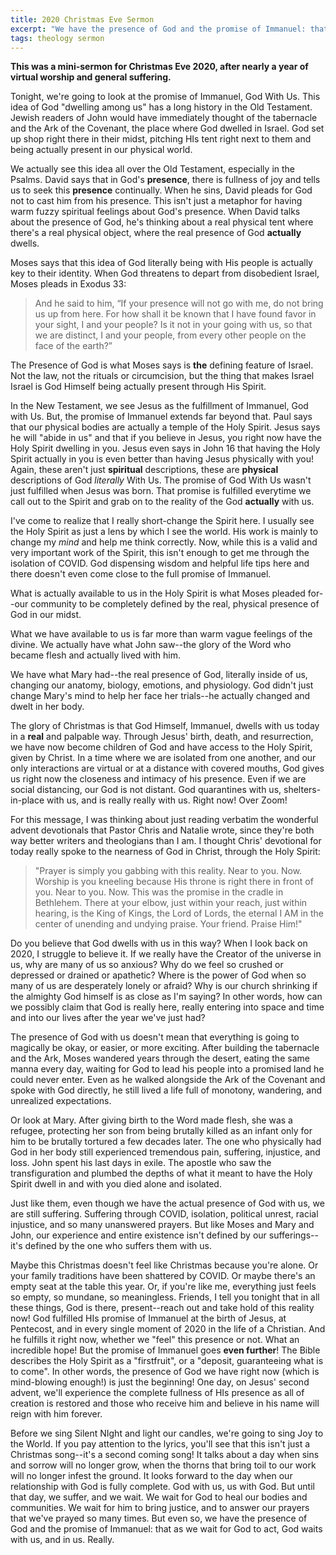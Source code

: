 ```yaml
---
title: 2020 Christmas Eve Sermon
excerpt: "We have the presence of God and the promise of Immanuel: that as we wait for God to act, God waits with us, and in us. Really."
tags: theology sermon
---
```


**This was a mini-sermon for Christmas Eve 2020, after nearly a year of virtual worship and general suffering.**

Tonight, we're going to look at the promise of Immanuel, God With Us. This idea of God "dwelling among us" has a long history in the Old Testament. Jewish readers of John would have immediately thought of the tabernacle and the Ark of the Covenant, the place where God dwelled in Israel. God set up shop right there in their midst, pitching HIs tent right next to them and being actually present in our physical world. 

We actually see this idea all over the Old Testament, especially in the Psalms. David says that in God's __presence__, there is fullness of joy and tells us to seek this __presence__ continually. When he sins, David pleads for God not to cast him from his presence. This isn't just a metaphor for having warm fuzzy spiritual feelings about God's presence. When David talks about the presence of God, he's thinking about a real physical tent where there's a real physical object, where the real presence of God __actually__ dwells.

Moses says that this idea of God literally being with His people is actually key to their identity. When God threatens to depart from disobedient Israel, Moses pleads in Exodus 33: 
> And he said to him, “If your presence will not go with me, do not bring us up from here. For how shall it be known that I have found favor in your sight, I and your people? Is it not in your going with us, so that we are distinct, I and your people, from every other people on the face of the earth?”

The Presence of God is what Moses says is __the__ defining feature of Israel. Not the law, not the rituals or circumcision, but the thing that makes Israel Israel is God Himself being actually present through His Spirit.

In the New Testament, we see Jesus as the fulfillment of Immanuel, God with Us. But, the promise of Immanuel extends far beyond that. Paul says that our physical bodies are actually a temple of the Holy Spirit. Jesus says he will "abide in us" and that if you believe in Jesus, you right now have the Holy Spirit dwelling in you. Jesus even says in John 16 that having the Holy Spirit actually in you is even better than having Jesus physically with you! Again, these aren't just __spiritual__ descriptions, these are __physical__ descriptions of God _literally_ With Us. The promise of God With Us wasn't just fulfilled when Jesus was born. That promise is fulfilled everytime we call out to the Spirit and grab on to the reality of the God __actually__ with us. 

I've come to realize that I really short-change the Spirit here. I usually see the Holy Spirit as just a lens by which I see the world. His work is mainly to change my _mind_ and help me think correctly. Now, while this is a valid and very important work of the Spirit, this isn't enough to get me through the isolation of COVID. God dispensing wisdom and helpful life tips here and there doesn't even come close to the full promise of Immanuel. 

What is actually available to us in the Holy Spirit is what Moses pleaded for--our community to be completely defined by the real, physical presence of God in our midst. 

What we have available to us is far more than warm vague feelings of the divine. We actually have what John saw--the glory of the Word who became flesh and actually lived with him. 

We have what Mary had--the real presence of God, literally inside of us, changing our anatomy, biology, emotions, and physiology. God didn't just change Mary's mind to help her face her trials--he actually changed and dwelt in her body.

The glory of Christmas is that God Himself, Immanuel, dwells with us today in a **real** and palpable way. Through Jesus' birth, death, and resurrection, we have now become children of God and have access to the Holy Spirit, given by Christ. In a time where we are isolated from one another, and our only interactions are virtual or at a distance with covered mouths, God gives us right now the closeness and intimacy of his presence. Even if we are social distancing, our God is not distant. God quarantines with us, shelters-in-place with us, and is really really with us. Right now! Over Zoom!

For this message, I was thinking about just reading verbatim the wonderful advent devotionals that Pastor Chris and Natalie wrote, since they're both way better writers and theologians than I am. I thought Chris' devotional for today really spoke to the nearness of God in Christ, through the Holy Spirit:
> "Prayer is simply you gabbing with this reality. Near to you. Now. Worship is you kneeling because His throne is right there in front of you. Near to you. Now. This was the promise in the cradle in Bethlehem. There at your elbow, just within your reach, just within hearing, is the King of Kings, the Lord of Lords, the eternal I AM in the center of unending and undying praise. Your friend. Praise Him!"

Do you believe that God dwells with us in this way? When I look back on 2020, I struggle to believe it. If we really have the Creator of the universe in us, why are many of us so anxious?  Why do we feel so crushed or depressed or drained or apathetic? Where is the power of God when so many of us are desperately lonely or afraid? Why is our church shrinking if the almighty God himself is as close as I'm saying? In other words, how can we possibly claim that God is really here, really entering into space and time and into our lives after the year we've just had?

The presence of God with us doesn't mean that everything is going to magically be okay, or easier, or more exciting. After building the tabernacle and the Ark, Moses wandered years through the desert, eating the same manna every day, waiting for God to lead his people into a promised land he could never enter. Even as he walked alongside the Ark of the Covenant and spoke with God directly, he still lived a life full of monotony, wandering, and unrealized expectations.

Or look at Mary. After giving birth to the Word made flesh, she was a refugee, protecting her son from being brutally killed as an infant only for him to be brutally tortured a few decades later. The one who physically had God in her body still experienced tremendous pain, suffering, injustice, and loss.
John spent his last days in exile. The apostle who saw the transfiguration and plumbed the depths of what it meant to have the Holy Spirit dwell in and with you died alone and isolated.

Just like them, even though we have the actual presence of God with us, we are still suffering. Suffering through COVID, isolation, political unrest, racial injustice, and so many unanswered prayers. But like Moses and Mary and John, our experience and entire existence isn't defined by our sufferings--it's defined by the one who suffers them with us. 

Maybe this Christmas doesn't feel like Christmas because you're alone. Or your family traditions have been shattered by COVID. Or maybe there's an empty seat at the table this year. Or, if you're like me, everything just feels so empty, so mundane, so meaningless. Friends, I tell you tonight that in all these things, God is there, present--reach out and take hold of this reality now! God fulfilled HIs promise of Immanuel at the birth of Jesus, at Pentecost, and in every single moment of 2020 in the life of a Christian. And he fulfills it right now, whether we "feel" this presence or not. 
What an incredible hope! But the promise of Immanuel goes __even further__! The Bible describes the Holy Spirit as a "firstfruit", or a "deposit, guaranteeing what is to come". In other words, the presence of God we have right now (which is mind-blowing enough!) is just the beginning! One day, on Jesus' second advent, we'll experience the complete fullness of HIs presence as all of creation is restored and those who receive him and believe in his name will reign with him forever.

Before we sing Silent NIght and light our candles, we're going to sing Joy to the World. If you pay attention to the lyrics, you'll see that this isn't just a Christmas song--it's a second coming song! It talks about a day when sins and sorrow will no longer grow, when the thorns that bring toil to our work will no longer infest the ground. It looks forward to the day when our relationship with God is fully complete. God with us, us with God.
But until that day, we suffer, and we wait. We wait for God to heal our bodies and communities. We wait for him to bring justice, and to answer our prayers that we've prayed so many times. But even so, we have the presence of God and the promise of Immanuel: that as we wait for God to act, God waits with us, and in us. Really.
